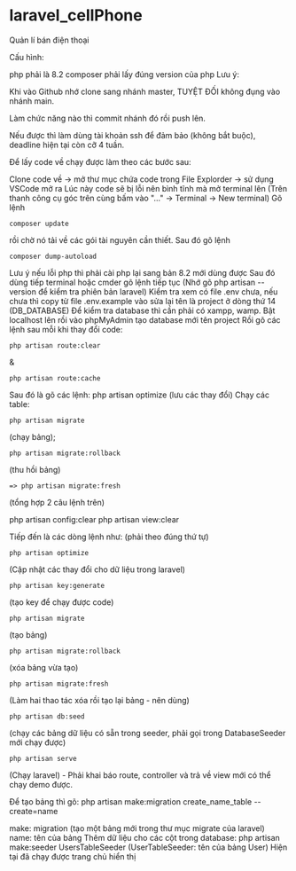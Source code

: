 # laravel_cellPhone
Quản lí bán điện thoại

Cấu hình:

php phải là 8.2
composer phải lấy đúng version của php
Lưu ý:

Khi vào Github nhớ clone sang nhánh master, TUYỆT ĐỐI không đụng vào nhánh main.

Làm chức năng nào thì commit nhánh đó rồi push lên.

Nếu được thì làm dùng tài khoản ssh để đảm bảo (không bắt buộc), deadline hiện tại còn cỡ 4 tuần.

Để lấy code về chạy được làm theo các bước sau:

Clone code về -> mở thư mục chứa code trong File Explorder -> sử dụng VSCode mở ra
Lúc này code sẽ bị lỗi nên bình tĩnh mà mở terminal lên (Trên thanh công cụ góc trên cùng bấm vào "..." -> Terminal -> New terminal)
Gõ lệnh 

    composer update
rồi chờ nó tải về các gói tài nguyên cần thiết. 
Sau đó gõ lệnh 

    composer dump-autoload

  Lưu ý nếu lỗi php thì phải cài php lại sang bản 8.2 mới dùng được
Sau đó dùng tiếp terminal hoặc cmder gõ lệnh tiếp tục (Nhớ gõ php artisan --version để kiểm tra phiên bản laravel)
Kiểm tra xem có file .env chưa, nếu chưa thì copy từ file .env.example vào sửa lại tên là project ở dòng thứ 14 (DB_DATABASE)
Để kiểm tra database thì cần phải có xampp, wamp. Bật localhost lên rồi vào phpMyAdmin tạo database mới tên project
Rồi gõ các lệnh sau mỗi khi thay đổi code: 

    php artisan route:clear 

&

    php artisan route:cache
  
Sau đó là gõ các lệnh: php artisan optimize (lưu các thay đổi) Chạy các table:

    php artisan migrate
  (chạy bảng); 
  
    php artisan migrate:rollback
  (thu hồi bảng) 
  
    => php artisan migrate:fresh
  (tổng hợp 2 câu lệnh trên)
    
  php artisan config:clear php artisan view:clear

Tiếp đến là các dòng lệnh như: (phải theo đúng thứ tự)

    php artisan optimize
  (Cập nhật các thay đổi cho dữ liệu trong laravel)
  
    php artisan key:generate
  (tạo key để chạy được code)
    
    php artisan migrate
  (tạo bảng)
    
    php artisan migrate:rollback
  (xóa bảng vừa tạo)
    
    php artisan migrate:fresh
  (Làm hai thao tác xóa rồi tạo lại bảng - nên dùng)
    
    php artisan db:seed
  (chạy các bảng dữ liệu có sẵn trong seeder, phải gọi trong DatabaseSeeder mới chạy được)
    
    php artisan serve
  (Chạy laravel) - Phải khai báo route, controller và trả về view mới có thể chạy demo được.
  
Để tạo bảng thì gõ: php artisan make:migration create_name_table --create=name

make: migration (tạo một bảng mới trong thư mục migrate của laravel)
name: tên của bảng
Thêm dữ liệu cho các cột trong database: php artisan make:seeder UsersTableSeeder (UserTableSeeder: tên của bảng User)
Hiện tại đã chạy được trang chủ hiển thị
